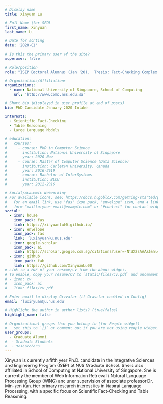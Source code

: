 ```yaml
---
# Display name
title: Xinyuan Lu

# Full Name (for SEO)
first_name: Xinyuan
last_name: Lu

# Date for sorting
date: '2020-01'

# Is this the primary user of the site?
superuser: false

# Role/position
role: "ISEP Doctoral Alumnus (Jan '20).  Thesis: Fact-Checking Complex Claims with Large Language Models."

# Organizations/Affiliations
organizations:
  - name: National University of Singapore, School of Computing
    url: 'http://www.comp.nus.edu.sg'

# Short bio (displayed in user profile at end of posts)
bio: PhD Candidate January 2020 Intake

interests:
  - Scientific Fact-Checking
  - Table Reasoning
  - Large Language Models

# education:
#   courses:
#     - course: PhD in Computer Science
#       institution: National University of Singapore
#       year: 2020-Now
#     - course: Master of Computer Science (Data Science)
#       institution: Carleton University, Canada
#       year: 2016-2019
#     - course: Bachelor of InforSystems
#       institution: BLCU
#       year: 2012-2016

# Social/Academic Networking
# For available icons, see: https://docs.hugoblox.com/getting-started/page-builder/#icons
#   For an email link, use "fas" icon pack, "envelope" icon, and a link in the
#   form "mailto:your-email@example.com" or "#contact" for contact widget.
social:
  - icon: house
    icon_pack: fas
    link: https://xinyuanlu00.github.io/
  - icon: envelope
    icon_pack: fas
    link: 'luxinyuan@u.nus.edu'
  - icon: google-scholar
    icon_pack: ai
    link: https://scholar.google.com.sg/citations?user=-NtdX2sAAAAJ&hl=en
  - icon: github
    icon_pack: fab
    link: https://github.com/XinyuanLu00
# Link to a PDF of your resume/CV from the About widget.
# To enable, copy your resume/CV to `static/files/cv.pdf` and uncomment the lines below.
# - icon: cv
#   icon_pack: ai
#   link: files/cv.pdf

# Enter email to display Gravatar (if Gravatar enabled in Config)
email: 'luxinyuan@u.nus.edu'

# Highlight the author in author lists? (true/false)
highlight_name: false

# Organizational groups that you belong to (for People widget)
#   Set this to `[]` or comment out if you are not using People widget.
user_groups:
  - Graduate Alumni
#  - Graduate Students
#  - Researchers
---
```


Xinyuan is currently a fifth year Ph.D. candidate in the Integrative Sciences and Engineering Program (ISEP) at NUS Graduate School. She is also affiliated in School of Computing at National University of Singapore.
She is currently the member of Web Information Retrieval / Natural Language Processing Group (WING) and uner supervision of associate professor Dr. Min-yen Kan. Her primary research interest lies in Natural Language Processing, with a specific focus on Scientific Fact-Checking and Table Reasoning.
